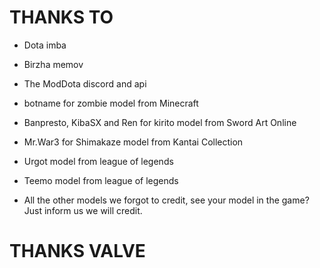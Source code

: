 # THANKS TO

- Dota imba
- Birzha memov
- The ModDota discord and api
- botname for zombie model from Minecraft
- Banpresto, KibaSX and Ren for kirito model from Sword Art Online
- Mr.War3 for Shimakaze model from Kantai Collection

- Urgot model from league of legends
- Teemo model from league of legends

- All the other models we forgot to credit, see your model in the game? Just inform us we will credit.

# THANKS VALVE
